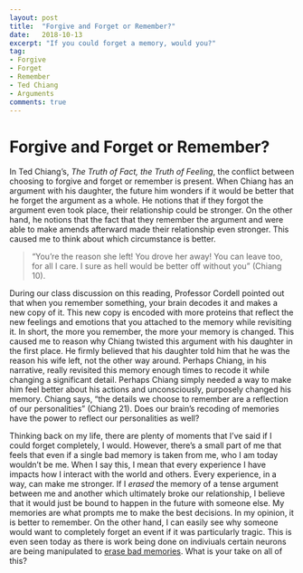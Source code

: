 ```yaml
---
layout: post
title:  "Forgive and Forget or Remember?"
date:   2018-10-13
excerpt: "If you could forget a memory, would you?"
tag:
- Forgive 
- Forget
- Remember
- Ted Chiang
- Arguments
comments: true
---
```


# Forgive and Forget or Remember?

In Ted Chiang’s, *The Truth of Fact, the Truth of Feeling*, the conflict between choosing to forgive and forget or remember is present. When Chiang has an argument with his daughter, the future him wonders if it would be better that he forget the argument as a whole. He notions that if they forgot the argument even took place, their relationship could be stronger. On the other hand, he notions that the fact that they remember the argument and were able to make amends afterward made their relationship even stronger. This caused me to think about which circumstance is better. 

>“You’re the reason she left! You drove her away! You can leave too, for all I care. 
>I sure as hell would be better off without you” (Chiang 10).

During our class discussion on this reading, Professor Cordell pointed out that when you remember something, your brain decodes it and makes a new copy of it. This new copy is encoded with more proteins that reflect the new feelings and emotions that you attached to the memory while revisiting it. In short, the more you remember, the more your memory is changed. This caused me to reason why Chiang twisted this argument with his daughter in the first place. He firmly believed that his daughter told him that he was the reason his wife left, not the other way around. Perhaps Chiang, in his narrative, really revisited this memory enough times to recode it while changing a significant detail. Perhaps Chiang simply needed a way to make him feel better about his actions and unconsciously, purposely changed his memory. Chiang says, “the details we choose to remember are a reflection of our personalities” (Chiang 21). Does our brain’s recoding of memories have the power to reflect our personalities as well?

Thinking back on my life, there are plenty of moments that I’ve said if I could forget completely, I would. However, there’s a small part of me that feels that even if a single bad memory is taken from me, who I am today wouldn’t be me. When I say this, I mean that every experience I have impacts how I interact with the world and others. Every experience, in a way, can make me stronger. If I *erased* the memory of a tense argument between me and another which ultimately broke our relationship, I believe that it would just be bound to happen in the future with someone else. My memories are what prompts me to make the best decisions. In my opinion, it is better to remember. On the other hand, I can easily see why someone would want to completely forget an event if it was particularly tragic. This is even seen today as there is work being done on indiviuals certain neurons are being manipulated to [erase bad memories](https://www.apa.org/monitor/2015/02/bad-memories.aspx). What is your take on all of this?
